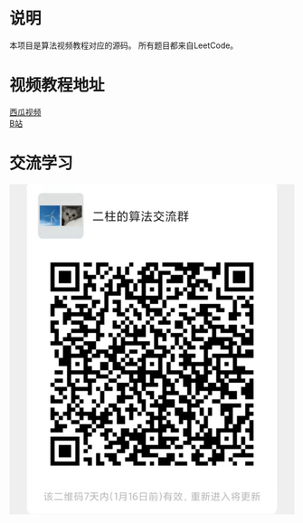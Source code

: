 # 说明
本项目是算法视频教程对应的源码。
所有题目都来自LeetCode。
# 视频教程地址
[西瓜视频](https://www.ixigua.com/home/111019354515?list_entrance=studio)\
[B站](https://space.bilibili.com/525723339)
# 交流学习

![算法交流群](./images/算法交流群.jpeg)
